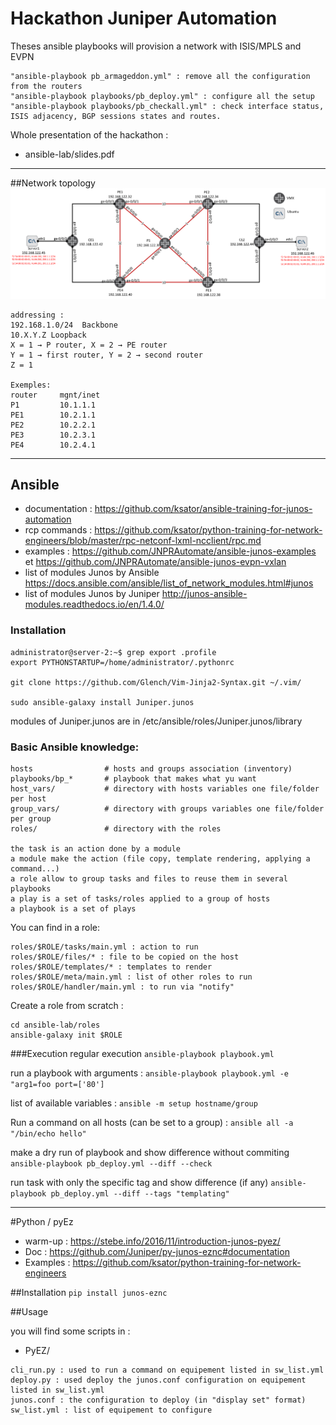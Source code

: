 # Hackathon Juniper Automation

 Theses ansible playbooks will provision a network with ISIS/MPLS and EVPN
 
 ```
"ansible-playbook pb_armageddon.yml" : remove all the configuration from the routers
"ansible-playbook playbooks/pb_deploy.yml" : configure all the setup
"ansible-playbook playbooks/pb_checkall.yml" : check interface status, ISIS adjacency, BGP sessions states and routes.
 ```
Whole presentation of the hackathon :
* ansible-lab/slides.pdf

---
##Network topology
![Topology](ansible-lab/topology.png)

 ```
addressing :
192.168.1.0/24  Backbone
10.X.Y.Z Loopback
X = 1 → P router, X = 2 → PE router
Y = 1 → first router, Y = 2 → second router
Z = 1

Exemples:
router     mgnt/inet 
P1         10.1.1.1
PE1        10.2.1.1 
PE2        10.2.2.1 
PE3        10.2.3.1 
PE4        10.2.4.1 
 ```
- - - 
## Ansible
* documentation : https://github.com/ksator/ansible-training-for-junos-automation
* rcp commands : https://github.com/ksator/python-training-for-network-engineers/blob/master/rpc-netconf-lxml-ncclient/rpc.md
* examples : https://github.com/JNPRAutomate/ansible-junos-examples et https://github.com/JNPRAutomate/ansible-junos-evpn-vxlan
* list of modules Junos by Ansible https://docs.ansible.com/ansible/list_of_network_modules.html#junos
* list of modules Junos by Juniper http://junos-ansible-modules.readthedocs.io/en/1.4.0/

### Installation
```
administrator@server-2:~$ grep export .profile
export PYTHONSTARTUP=/home/administrator/.pythonrc

git clone https://github.com/Glench/Vim-Jinja2-Syntax.git ~/.vim/

sudo ansible-galaxy install Juniper.junos
```
modules of Juniper.junos are in /etc/ansible/roles/Juniper.junos/library


### Basic Ansible knowledge:
```
hosts                # hosts and groups association (inventory)
playbooks/bp_*       # playbook that makes what yu want
host_vars/           # directory with hosts variables one file/folder per host
group_vars/          # directory with groups variables one file/folder per group
roles/               # directory with the roles

the task is an action done by a module
a module make the action (file copy, template rendering, applying a command...)
a role allow to group tasks and files to reuse them in several playbooks
a play is a set of tasks/roles applied to a group of hosts
a playbook is a set of plays
```

You can find in a role:
```
roles/$ROLE/tasks/main.yml : action to run
roles/$ROLE/files/* : file to be copied on the host
roles/$ROLE/templates/* : templates to render
roles/$ROLE/meta/main.yml : list of other roles to run
roles/$ROLE/handler/main.yml : to run via "notify"
```

Create a role from scratch :
```
cd ansible-lab/roles
ansible-galaxy init $ROLE
```

###Execution
regular execution
```ansible-playbook playbook.yml```

run a playbook with arguments :
```ansible-playbook playbook.yml -e "arg1=foo port=['80']```

list of available variables :
```ansible -m setup hostname/group```

Run a command on all hosts (can be set to a group) :
```ansible all -a "/bin/echo hello"```

make a dry run of playbook and show difference without commiting
```ansible-playbook pb_deploy.yml --diff --check```

run task with only the specific tag and show difference (if any)
```ansible-playbook pb_deploy.yml --diff --tags "templating"```


- - - 
#Python / pyEz

* warm-up : https://stebe.info/2016/11/introduction-junos-pyez/
* Doc : https://github.com/Juniper/py-junos-eznc#documentation
* Examples : https://github.com/ksator/python-training-for-network-engineers


##Installation
```pip install junos-eznc```

##Usage

you will find some scripts in  :
* PyEZ/

 ```
cli_run.py : used to run a command on equipement listed in sw_list.yml
deploy.py : used deploy the junos.conf configuration on equipement listed in sw_list.yml
junos.conf : the configuration to deploy (in "display set" format)
sw_list.yml : list of equipement to configure

 ```

